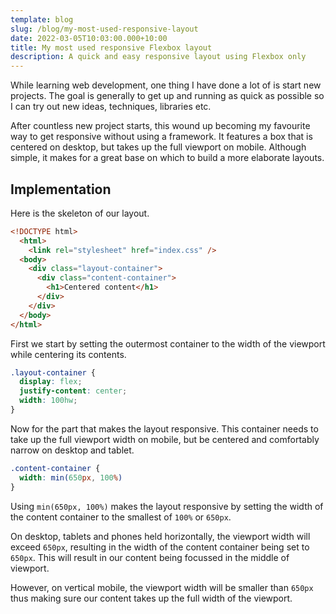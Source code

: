 ```yaml
---
template: blog
slug: /blog/my-most-used-responsive-layout
date: 2022-03-05T10:03:00.000+10:00
title: My most used responsive Flexbox layout
description: A quick and easy responsive layout using Flexbox only
---
```

While learning web development, one thing I have done a lot of is
start new projects. The goal is generally to get up and running 
as quick as possible so I can try out new ideas, techniques, libraries
etc.
  
After countless new project starts, this wound up becoming my favourite
way to get responsive without using a framework. It features a box 
that is centered on desktop, but takes up the full viewport
on mobile. Although simple, it makes for a great base on which to build
a more elaborate layouts.

## Implementation

Here is the skeleton of our layout.

```html
<!DOCTYPE html>
  <html>
    <link rel="stylesheet" href="index.css" />
  <body>
    <div class="layout-container">
      <div class="content-container">
        <h1>Centered content</h1>
      </div>
    </div>
  </body>
</html>
```
First we start by setting the outermost container to the width of the 
viewport while centering its contents.

```css
.layout-container { 
  display: flex;
  justify-content: center;
  width: 100hw;
}
```

Now for the part that makes the layout responsive. This container needs to 
take up the full viewport width on mobile, but be centered and comfortably
narrow on desktop and tablet.

```css
.content-container {
  width: min(650px, 100%)
}  
```

Using `min(650px, 100%)` makes the layout responsive by 
setting the width of the content container to the smallest of `100%` or 
`650px`.  
  
On desktop, tablets and phones held horizontally, the viewport width will
exceed `650px`, resulting in the width of the content container being set to
`650px`. This will result in our content being focussed in the middle of
viewport.

However, on vertical mobile, the viewport width will be smaller than `650px`
thus making sure our content takes up the full width of the viewport.



